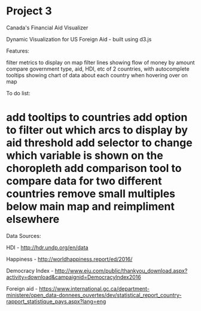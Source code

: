 # Project 3
 Canada's Financial Aid Visualizer

Dynamic Visualization for US Foreign Aid - built using d3.js

Features:

filter metrics to display on map
filter lines showing flow of money by amount
compare government type, aid, HDI, etc of 2 countries, with autocomplete
tooltips showing chart of data about each country when hovering over on map


To do list:

add tooltips to countries
add option to filter out which arcs to display by aid threshold
add selector to change which variable is shown on the choropleth
add comparison tool to compare data for two different countries
remove small multiples below main map and reimpliment elsewhere
======================================

Data Sources:

HDI - http://hdr.undp.org/en/data

Happiness - http://worldhappiness.report/ed/2016/

Democracy Index - http://www.eiu.com/public/thankyou_download.aspx?activity=download&campaignid=DemocracyIndex2016

Foreign aid - https://www.international.gc.ca/department-ministere/open_data-donnees_ouvertes/dev/statistical_report_country-rapport_statistique_pays.aspx?lang=eng

